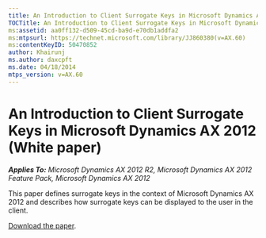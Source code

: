 ```yaml
---
title: An Introduction to Client Surrogate Keys in Microsoft Dynamics AX 2012 (White paper)
TOCTitle: An Introduction to Client Surrogate Keys in Microsoft Dynamics AX 2012
ms:assetid: aa0ff132-d509-45cd-ba9d-e70db1addfa2
ms:mtpsurl: https://technet.microsoft.com/library/JJ860380(v=AX.60)
ms:contentKeyID: 50470852
author: Khairunj
ms.author: daxcpft
ms.date: 04/18/2014
mtps_version: v=AX.60
---
```


# An Introduction to Client Surrogate Keys in Microsoft Dynamics AX 2012 (White paper) 


_**Applies To:** Microsoft Dynamics AX 2012 R2, Microsoft Dynamics AX 2012 Feature Pack, Microsoft Dynamics AX 2012_

This paper defines surrogate keys in the context of Microsoft Dynamics AX 2012 and describes how surrogate keys can be displayed to the user in the client.

[Download the paper](https://go.microsoft.com/fwlink/?linkid=268363).

  


